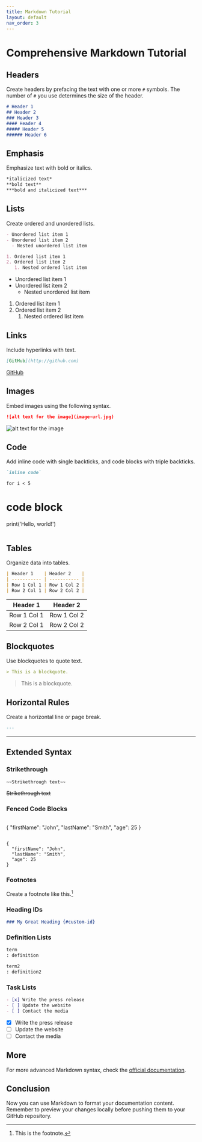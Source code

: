 ```yaml
---
title: Markdown Tutorial
layout: default
nav_order: 3
---
```


# Comprehensive Markdown Tutorial

## Headers
Create headers by prefacing the text with one or more `#` symbols. The number of `#` you use determines the size of the header.

```markdown
# Header 1
## Header 2
### Header 3
#### Header 4
##### Header 5
###### Header 6
```

## Emphasis
Emphasize text with bold or italics.

```markdown
*italicized text*
**bold text**
***bold and italicized text***
```

## Lists
Create ordered and unordered lists.

```markdown
- Unordered list item 1
- Unordered list item 2
  - Nested unordered list item

1. Ordered list item 1
2. Ordered list item 2
   1. Nested ordered list item
```

- Unordered list item 1
- Unordered list item 2
  - Nested unordered list item

1. Ordered list item 1
2. Ordered list item 2
   1. Nested ordered list item

## Links
Include hyperlinks with text.

```markdown
[GitHub](http://github.com)
```

[GitHub](http://github.com)

## Images
Embed images using the following syntax.

```markdown
![alt text for the image](image-url.jpg)
```

![alt text for the image](https://de.wikipedia.org/wiki/Siemens#/media/Datei:Siemens-logo.svg)

## Code
Add inline code with single backticks, and code blocks with triple backticks.

```markdown
`inline code`

```

`for i < 5`

# code block
print('Hello, world!')
```
```

## Tables
Organize data into tables.

```markdown
| Header 1    | Header 2    |
| ----------- | ----------- |
| Row 1 Col 1 | Row 1 Col 2 |
| Row 2 Col 1 | Row 2 Col 2 |
```

| Header 1    | Header 2    |
| ----------- | ----------- |
| Row 1 Col 1 | Row 1 Col 2 |
| Row 2 Col 1 | Row 2 Col 2 |

## Blockquotes
Use blockquotes to quote text.

```markdown
> This is a blockquote.
```

> This is a blockquote.

## Horizontal Rules
Create a horizontal line or page break.

```markdown
---
```

---

## Extended Syntax

### Strikethrough
```markdown
~~Strikethrough text~~
```

~~Strikethrough text~~

### Fenced Code Blocks
```markdown
```
{
  "firstName": "John",
  "lastName": "Smith",
  "age": 25
}
```
```

```
{
  "firstName": "John",
  "lastName": "Smith",
  "age": 25
}
```

### Footnotes
Create a footnote like this.[^1]

[^1]: This is the footnote.

### Heading IDs
```markdown
### My Great Heading {#custom-id}
```

### Definition Lists
```markdown
term
: definition

term2
: definition2
```

### Task Lists
```markdown
- [x] Write the press release
- [ ] Update the website
- [ ] Contact the media
```

- [x] Write the press release
- [ ] Update the website
- [ ] Contact the media

## More

For more advanced Markdown syntax, check the [official documentation](https://daringfireball.net/projects/markdown/).

## Conclusion

Now you can use Markdown to format your documentation content. Remember to preview your changes locally before pushing them to your GitHub repository.
